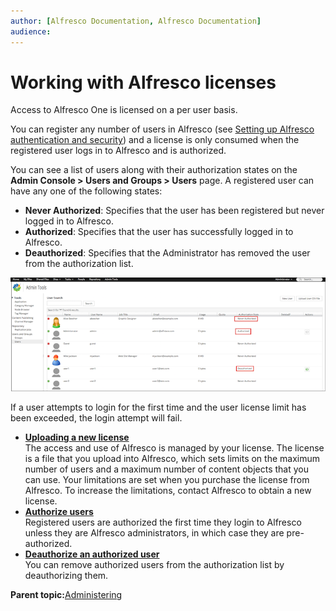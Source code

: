 ```yaml
---
author: [Alfresco Documentation, Alfresco Documentation]
audience: 
---
```


# Working with Alfresco licenses

Access to Alfresco One is licensed on a per user basis.

You can register any number of users in Alfresco \(see [Setting up Alfresco authentication and security](auth-intro.md)\) and a license is only consumed when the registered user logs in to Alfresco and is authorized.

You can see a list of users along with their authorization states on the **Admin Console \> Users and Groups \> Users** page. A registered user can have any one of the following states:

-   **Never Authorized**: Specifies that the user has been registered but never logged in to Alfresco.
-   **Authorized**: Specifies that the user has successfully logged in to Alfresco.
-   **Deauthorized**: Specifies that the Administrator has removed the user from the authorization list.

![](../images/userlicense.png)

If a user attempts to login for the first time and the user license limit has been exceeded, the login attempt will fail.

-   **[Uploading a new license](../tasks/at-adminconsole-license.md)**  
The access and use of Alfresco is managed by your license. The license is a file that you upload into Alfresco, which sets limits on the maximum number of users and a maximum number of content objects that you can use. Your limitations are set when you purchase the license from Alfresco. To increase the limitations, contact Alfresco to obtain a new license.
-   **[Authorize users](../tasks/license-authorize.md)**  
Registered users are authorized the first time they login to Alfresco unless they are Alfresco administrators, in which case they are pre-authorized.
-   **[Deauthorize an authorized user](../tasks/license-deauthorize.md)**  
You can remove authorized users from the authorization list by deauthorizing them.

**Parent topic:**[Administering](../concepts/ch-administering.md)

